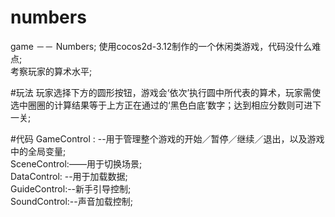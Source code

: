 # numbers
game  －－ Numbers;
使用cocos2d-3.12制作的一个休闲类游戏，代码没什么难点;</br>
考察玩家的算术水平;</br>

#玩法
玩家选择下方的圆形按钮，游戏会‘依次’执行圆中所代表的算术，玩家需使选中圈圈的计算结果等于上方正在通过的‘黑色白底’数字；达到相应分数则可进下一关;</br>

#代码
GameControl : --用于管理整个游戏的开始／暂停／继续／退出，以及游戏中的全局变量;</br>
SceneControl:——用于切换场景;</br>
DataControl: --用于加载数据;</br>
GuideControl:--新手引导控制;</br>
SoundControl:--声音加载控制;</br>

